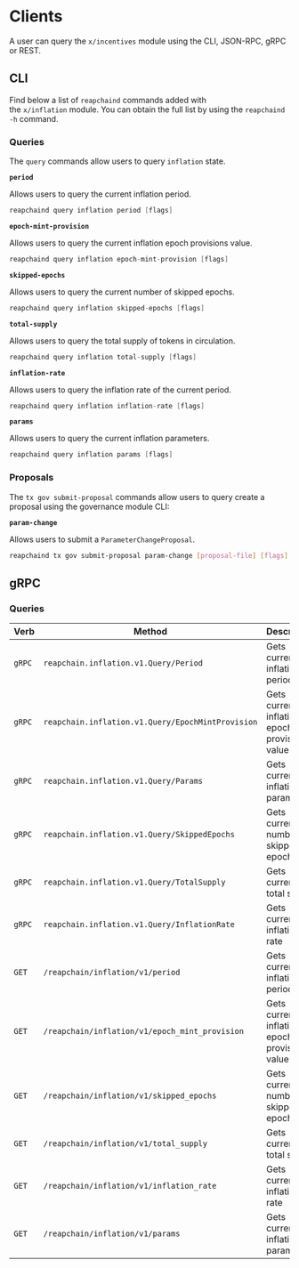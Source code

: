 <!--
order: 8
-->

# Clients

A user can query the `x/incentives` module using the CLI, JSON-RPC, gRPC or
REST.

## CLI

Find below a list of `reapchaind` commands added with the `x/inflation` module. You
can obtain the full list by using the `reapchaind -h` command.

### Queries

The `query` commands allow users to query `inflation` state.

**`period`**

Allows users to query the current inflation period.

```go
reapchaind query inflation period [flags]
```

**`epoch-mint-provision`**

Allows users to query the current inflation epoch provisions value.

```go
reapchaind query inflation epoch-mint-provision [flags]
```

**`skipped-epochs`**

Allows users to query the current number of skipped epochs.

```go
reapchaind query inflation skipped-epochs [flags]
```

**`total-supply`**

Allows users to query the total supply of tokens in circulation.

```go
reapchaind query inflation total-supply [flags]
```

**`inflation-rate`**

Allows users to query the inflation rate of the current period.

```go
reapchaind query inflation inflation-rate [flags]
```

**`params`**

Allows users to query the current inflation parameters.

```go
reapchaind query inflation params [flags]
```

### Proposals

The `tx gov submit-proposal` commands allow users to query create a proposal
using the governance module CLI:

**`param-change`**

Allows users to submit a `ParameterChangeProposal`.

```bash
reapchaind tx gov submit-proposal param-change [proposal-file] [flags]
```

## gRPC

### Queries

| Verb   | Method                                        | Description                                   |
| ------ | --------------------------------------------- | --------------------------------------------- |
| `gRPC` | `reapchain.inflation.v1.Query/Period`             | Gets current inflation period                 |
| `gRPC` | `reapchain.inflation.v1.Query/EpochMintProvision` | Gets current inflation epoch provisions value |
| `gRPC` | `reapchain.inflation.v1.Query/Params`             | Gets current inflation parameters             |
| `gRPC` | `reapchain.inflation.v1.Query/SkippedEpochs`      | Gets current number of skipped epochs         |
| `gRPC` | `reapchain.inflation.v1.Query/TotalSupply`        | Gets current total supply                     |
| `gRPC` | `reapchain.inflation.v1.Query/InflationRate`      | Gets current inflation rate                   |
| `GET`  | `/reapchain/inflation/v1/period`                  | Gets current inflation period                 |
| `GET`  | `/reapchain/inflation/v1/epoch_mint_provision`    | Gets current inflation epoch provisions value |
| `GET`  | `/reapchain/inflation/v1/skipped_epochs`          | Gets current number of skipped epochs         |
| `GET`  | `/reapchain/inflation/v1/total_supply`          | Gets current total supply                     |
| `GET`  | `/reapchain/inflation/v1/inflation_rate`          | Gets current inflation rate                   |
| `GET`  | `/reapchain/inflation/v1/params`                  | Gets current inflation parameters             |
